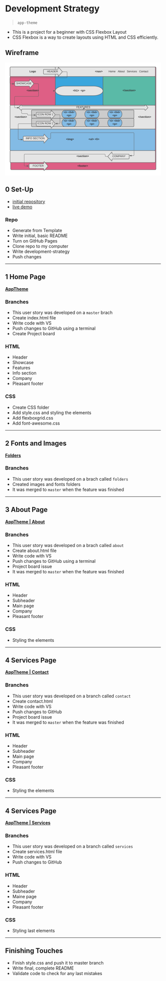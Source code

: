 # Development Strategy

> `app-theme`

- This is a  project for a beginner with CSS Flexbox Layout
- CSS Flexbox is a way to create layouts using HTML and CSS efficiently.

## Wireframe

<!-- include a wireframe for your project in this repository, and display it here -->
<!-- wireframe.cc is a good site for getting started with wireframes -->
![wireframe](./images/Wareframe.png)

## 0 Set-Up

- [initial repository](https://github.com/KrystynaMil/app-theme)
- [live demo](https://krystynamil.github.io/app-theme/)

### Repo

- Generate from Template
- Write initial, basic README
- Turn on GitHub Pages
- Clone repo to my computer
- Write development-strategy
- Push changes

---

## 1 Home Page

[__AppTheme__](https://krystynamil.github.io/app-theme/)

### Branches

- This user story was developed on a `master` brach
- Create index.html file
- Write code with VS
- Push changes to GitHub using a terminal
- Create Project board

### HTML

- Header
- Showcase
- Features
- Info section
- Company
- Pleasant footer

### CSS

- Create CSS folder
- Add style.css and styling the elements
- Add flexboxgrid.css
- Add font-awesome.css

---

## 2 Fonts and Images

[__Folders__](https://github.com/KrystynaMil/app-theme/tree/folders)

### Branches

- This user story was developed on a brach called `folders`
- Created images and fonts folders
- It was merged to `master` when the feature was finished

---

## 3 About Page

[__AppTheme | About__](https://krystynamil.github.io/app-theme/about.htmlg)

### Branches

- This user story was developed on a brach called `about`
- Create about.html file
- Write code with VS
- Push changes to GitHub using a terminal
- Project board issue
- It was merged to `master` when the feature was finished

### HTML

- Header
- Subheader
- Main page
- Company
- Pleasant footer

### CSS

- Styling the elements

---

## 4 Services Page

[__AppTheme | Contact__](https://krystynamil.github.io/app-theme/contact.html)

### Branches

- This user story was developed on a branch called `contact` 
- Create contact.html 
- Write code with VS
- Push changes to GitHub
- Project board issue
- It was merged to `master` when the feature was finished

### HTML

- Header
- Subheader
- Main page
- Company
- Pleasant footer

### CSS

- Styling the elements

---
## 4 Services Page

[__AppTheme | Services__](https://krystynamil.github.io/app-theme/services.html)

### Branches

- This user story was developed on a branch called `services` 
- Create services.html file
- Write code with VS
- Push changes to GitHub


### HTML

- Header
- Subheader
- Maine page
- Company
- Pleasant footer

### CSS

- Styling last elements 

---

## Finishing Touches

- Finish style.css and push it to master branch
- Write final, complete README
- Validate code to check for any last mistakes
